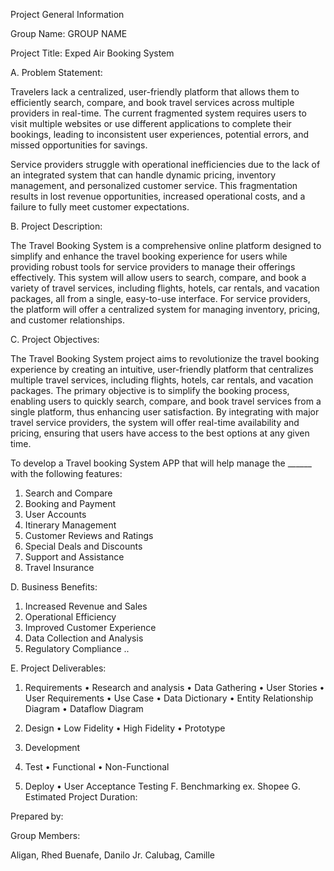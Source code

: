 Project General Information

Group Name: GROUP NAME 

Project Title: Exped Air Booking System

A. Problem Statement:

Travelers lack a centralized, user-friendly platform that allows them to efficiently search, compare, and book travel services across multiple providers in real-time. The current fragmented system requires users to visit multiple websites or use different applications to complete their bookings, leading to inconsistent user experiences, potential errors, and missed opportunities for savings.

Service providers struggle with operational inefficiencies due to the lack of an integrated system that can handle dynamic pricing, inventory management, and personalized customer service. This fragmentation results in lost revenue opportunities, increased operational costs, and a failure to fully meet customer expectations.

B. Project Description:

The Travel Booking System is a comprehensive online platform designed to simplify and enhance the travel booking experience for users while providing robust tools for service providers to manage their offerings effectively. This system will allow users to search, compare, and book a variety of travel services, including flights, hotels, car rentals, and vacation packages, all from a single, easy-to-use interface. For service providers, the platform will offer a centralized system for managing inventory, pricing, and customer relationships.

C. Project Objectives:

The Travel Booking System project aims to revolutionize the travel booking experience by creating an intuitive, user-friendly platform that centralizes multiple travel services, including flights, hotels, car rentals, and vacation packages. The primary objective is to simplify the booking process, enabling users to quickly search, compare, and book travel services from a single platform, thus enhancing user satisfaction. By integrating with major travel service providers, the system will offer real-time availability and pricing, ensuring that users have access to the best options at any given time.

To develop a Travel booking System APP that will help manage the ______ with the following features: 

1. Search and Compare
2. Booking and Payment
3. User Accounts
4. Itinerary Management
5. Customer Reviews and Ratings
6. Special Deals and Discounts
7. Support and Assistance
8. Travel Insurance

D. Business Benefits:

1. Increased Revenue and Sales
2.  Operational Efficiency
3.  Improved Customer Experience
4.  Data Collection and Analysis
5.  Regulatory Compliance
..

E. Project Deliverables:
1. Requirements
  • Research and analysis
  • Data Gathering
  • User Stories
  • User Requirements
  • Use Case
  • Data Dictionary
  • Entity Relationship Diagram
  • Dataflow Diagram

2. Design
  • Low Fidelity
  • High Fidelity
  • Prototype

4. Development
   

6. Test
  • Functional
  • Non-Functional

8. Deploy
  • User Acceptance Testing
F. Benchmarking
ex. Shopee
G. Estimated Project Duration:

Prepared by:

Group Members:

Aligan, Rhed
Buenafe, Danilo Jr.
Calubag, Camille

